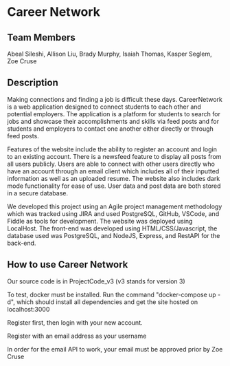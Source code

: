 <h1>Career Network</h1>

<h2>Team Members</h2>
<p>Abeal Sileshi, Allison Liu, Brady Murphy, Isaiah Thomas, Kasper Seglem, Zoe Cruse</p>

<h2>Description</h2>
<p>Making connections and finding a job is difficult these days. CareerNetwork is a web application designed to connect students to each other and potential employers. The application is a platform for students to search for jobs and showcase their accomplishments and skills via feed posts and for students and employers to contact one another either directly or through feed posts. <p>
	<p>Features of the website include the ability to register an account and login to an existing account. There is a newsfeed feature to display all posts from all users publicly. Users are able to connect with other users directly who have an account through an email client which includes all of their inputted information as well as an uploaded resume. The website also includes dark mode functionality for ease of use. User data and post data are both stored in a secure database.<p>
	We developed this project using an Agile project management methodology which was tracked using JIRA and used PostgreSQL, GitHub, VSCode, and Fiddle as tools for development. The website was deployed using LocalHost. The front-end was developed using HTML/CSS/Javascript, the database used was PostgreSQL, and NodeJS, Express, and RestAPI for the back-end.



<h2>How to use Career Network</h2>
<p> Our source code is in ProjectCode_v3 (v3 stands for version 3)<p>
<p> To test, docker must be installed. Run the command "docker-compose up -d", which should install all dependencies and get the site hosted on localhost:3000 <p>
<p> Register first, then login with your new account. <p>
<p> Register with an email address as your username <p>
<p> In order for the email API to work, your email must be approved prior by Zoe Cruse <p>
